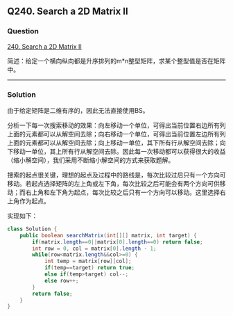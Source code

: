 ## Q240. Search a 2D Matrix II  

### Question  

[240. Search a 2D Matrix II](https://leetcode.com/problems/search-a-2d-matrix-ii/)  

简述：给定一个横向纵向都是升序排列的m*n整型矩阵，求某个整型值是否在矩阵中。  

---

### Solution  

由于给定矩阵是二维有序的，因此无法直接使用BS。

分析一下每一次搜索移动的效果：向左移动一个单位，可得出当前位置右边所有列上面的元素都可以从解空间去除；向右移动一个单位，可得出当前位置左边所有列上面的元素都可以从解空间去除；向上移动一单位，其下所有行从解空间去除；向下移动一单位，其上所有行从解空间去除。因此每一次移动都可以获得很大的收益（缩小解空间），我们采用不断缩小解空间的方式来获取题解。 

搜索的起点很关键，理想的起点及过程中的路线是，每次比较过后只有一个方向可移动。若起点选择矩阵的左上角或左下角，每次比较之后可能会有两个方向可供移动；而右上角和左下角为起点，每次比较之后只有一个方向可以移动。这里选择右上角作为起点。

实现如下：

```java
class Solution {
    public boolean searchMatrix(int[][] matrix, int target) {
        if(matrix.length==0||matrix[0].length==0) return false;
        int row = 0, col = matrix[0].length - 1;
        while(row<matrix.length&&col>=0) {
            int temp = matrix[row][col];
            if(temp==target) return true;
            else if(temp>target) col--;
            else row++;
        }
        return false;
    }
}
```


